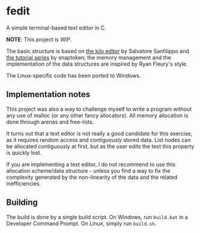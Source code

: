 # fedit
 A simple terminal-based text editor in C.

 **NOTE**: This project is WIP.

 The basic structure is based on [the kilo editor](https://github.com/antirez/kilo) by Salvatore Sanfilippo and [the tutorial series](https://viewsourcecode.org/snaptoken/kilo) by snaptoken; the memory management and the implementation of the data structures are inspired by Ryan Fleury's style.

 The Linux-specific code has been ported to Windows.

## Implementation notes
 This project was also a way to challenge myself to write a program without any use of malloc (or any other fancy allocators). All memory allocation is done through arenas and free-lists.

 It turns out that a text editor is not really a good candidate for this exercise, as it requires random access and contiguously stored data. List nodes can be allocated contiguously at first, but as the user edits the text this property is quickly lost.

 If you are implementing a text editor, I do not recommend to use this allocation scheme/data structure - unless you find a way to fix the complexity generated by the non-linearity of the data and the related inefficiencies.

## Building
 The build is done by a single build script. On Windows, run `build.bat` in a Developer Command Prompt. On Linux, simply run `build.sh`.
